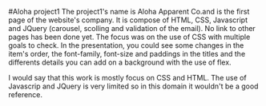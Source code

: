 #Aloha project1
The project1's name is Aloha Apparent Co.and is the first page of the website's company. It is compose of HTML, CSS, Javascript and JQuery (carousel, scolling and validation of the email). No link to other pages has been done yet. The focus was on the use of CSS with multiple goals to check. In the presentation, you could see some changes in the item's order, the font-family, font-size and paddings in the titles and the differents details you can add on a background with the use of flex.

I would say that this work is mostly focus on CSS and HTML. The use of Javascrip and JQuery is very limited so in this domain it wouldn't be a good reference.
